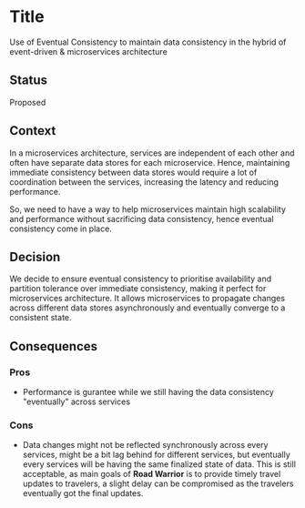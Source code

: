 # Title

Use of Eventual Consistency to maintain data consistency in the hybrid of event-driven & microservices architecture

## Status

Proposed

## Context

In a microservices architecture, services are independent of each other and often have separate data stores for each microservice. Hence, maintaining immediate consistency between data stores would require a lot of coordination between the services, increasing the latency and reducing performance.

So, we need to have a way to help microservices maintain high scalability and performance without sacrificing data consistency, hence eventual consistency come in place.

## Decision

We decide to ensure eventual consistency to prioritise availability and partition tolerance over immediate consistency, making it perfect for microservices architecture. It allows microservices to propagate changes across different data stores asynchronously and eventually converge to a consistent state.

## Consequences

### Pros
- Performance is gurantee while we still having the data consistency "eventually" across services

### Cons
- Data changes might not be reflected synchronously across every services, might be a bit lag behind for different services, but eventually every services will be having the same finalized state of data. This is still acceptable, as main goals of **Road Warrior** is to provide timely travel updates to travelers, a slight delay can be compromised as the travelers eventually got the final updates.
